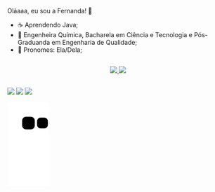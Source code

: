 Oláaaa, eu sou a Fernanda! 👋

- ☕ Aprendendo Java;
- 🧪 Engenheira Química, Bacharela em Ciência e Tecnologia e Pós-Graduanda em Engenharia de Qualidade;
- :panda_face: Pronomes: Ela/Dela;

##

<div align="center">
<a href="https://github.com/FernandaLOSNeves">
  <img height="180em" src="https://github-readme-stats.vercel.app/api?username=FernandaLOSNeves&show_icons=true&theme=dracula&include_all_commits=true&count_private=true"/>
<img height="180em" src="https://github-readme-stats.vercel.app/api/top-langs/?username=FernandaLOSNeves&layout=compact&langs_count=7&theme=dracula"/>
  

  
</div>
  
##

<a href="https://instagram.com/nandasnows" target="_blank"><img src="https://img.shields.io/badge/-Instagram-%23E4405F?style=for-the-badge&logo=instagram&logoColor=white" target="_blank"></a>
<a href = "mailto:fernandalosneves@gmail.com"><img src="https://img.shields.io/badge/-Gmail-%23333?style=for-the-badge&logo=gmail&logoColor=white" target="_blank"></a>
<a href="https://www.linkedin.com/in/fernandalosneves" target="_blank"><img src="https://img.shields.io/badge/-LinkedIn-%230077B5?style=for-the-badge&logo=linkedin&logoColor=white" target="_blank"></a> 
</div>


![Snake gif](https://github.com/FernandaLOSNeves/FernandaLOSNeves/blob/output/github-contribution-grid-snake.svg)
